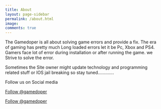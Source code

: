 ```yaml
---
title: About
layout: page-sidebar
permalink: /about.html
image:
comments: true
---
```

<link rel="stylesheet" href="https://cdnjs.cloudflare.com/ajax/libs/font-awesome/4.7.0/css/font-awesome.min.css">

The Gamedoper is all about solving game errors and provide a fix. The era of gaming has pretty much Long loaded errors let it be Pc, Xbox and PS4. Gamers face lot of error during installation or after running the game. we Strive to solve the error.&nbsp;

Sometimes the Site owner might update technology and programming related stuff or IOS jail breaking so stay tuned.............

Follow us on Social media&nbsp;

<a href="https://twitter.com/gamedoper?ref_src=twsrc%5Etfw" class="twitter-follow-button" data-show-count="false">Follow @gamedoper</a><script async src="https://platform.twitter.com/widgets.js" charset="utf-8"></script>

<a href="https://www.pinterest.com/gamedoper/"
   data-pin-do="buttonFollow">
   Follow @gamedoper
</a>




&nbsp;